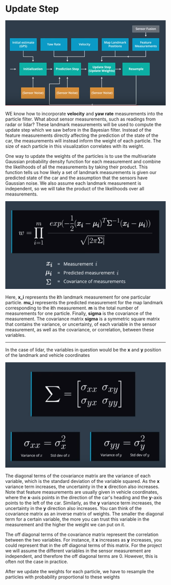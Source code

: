 # Update Step

![alt tag](imgs/flowChart.PNG)

WE know how to incorporate **velocity** and **yaw rate** measurements into the particle filter. What about sensor measurements, such as readings from radar or lidar? These landmark measurements will be used to compute the update step which we saw before in the Bayesian filter. Instead of the feature measurements directly affecting the prediction of the state of the car, the measurements will instead inform the weight of each particle. The size of each particle in this visualization correlates with its weight. 

One way to update the weights of the particles is to use the multivariate Gaussian probability density function for each measurement and combine the likelihoods of all the measurements by taking their product. This function tells us how likely a set of landmark measurements is given our predicted state of the car and the assumption that the sensors have Gaussian noise. We also assume each landmark measurement is independent, so we will take the product of the likelihoods over all measurements.

![alt tag](imgs/multivariateGaussianProbDensityFunction.PNG)

Here, **x_i** represents the **i**th landmark measurement for one particular particle. **mu_i** represents the predicted measurement for the map landmark corresponding to the **i**th measurement. **m** is the total number of measurements for one particle. Finally, **sigma** is the covariance of the measurement. The covariance matrix **sigma** is a symmetric square matrix that contains the variance, or uncertainty, of each variable in the sensor measurement, as well as the covariance, or correlation, between these variables.

***

In the case of lidar, the variables in question would be the **x** and **y** position of the landmark and vehicle coordinates

![alt tag](imgs/lidarUpdate.PNG)

The diagonal terms of the covariance matrix are the variance of each variable, which is the standard deviation of the variable squared. As the **x** variance term increases, the uncertainty in the **x** direction also increases. Note that feature measurements are usually given in vehicle coordinates, where the **x**-axis points in the direction of the car's heading and the **y**-axis points to the left of the car. Similarly, as the **y** variance term increases, the uncertainty in the **y** direction also increases. You can think of the covariance matrix as an inverse matrix of weights. The smaller the diagonal term for a certain variable, the more you can trust this variable in the measurement and the higher the weight we can put on it. 

The off diagonal terms of the covariance matrix represent the correlation between the two variables. For instance, it **x** increases as **y** increases, you could represent that in the off diagonal terms of this matrix. For the project we will assume the different variables in the sensor measurement are independent, and therefore the off diagonal terms are 0. However, this is often not the case in practice.

After we update the weights for each particle, we have to resample the particles with probability proportional to these weights
